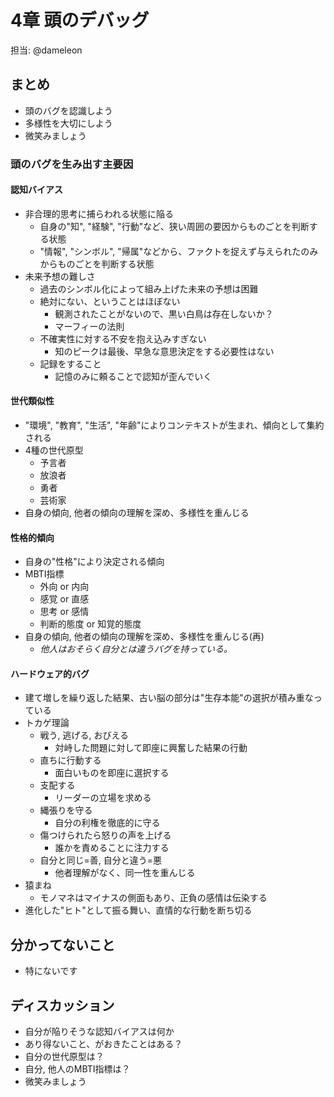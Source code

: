 # 4章 頭のデバッグ

担当: @dameleon

## まとめ

- 頭のバグを認識しよう
- 多様性を大切にしよう
- 微笑みましょう

### 頭のバグを生み出す主要因

#### 認知バイアス

- 非合理的思考に捕らわれる状態に陥る
    - 自身の"知", "経験", "行動"など、狭い周囲の要因からものごとを判断する状態
    - "情報", "シンボル", "帰属"などから、ファクトを捉えず与えられたのみからものごとを判断する状態
- 未来予想の難しさ
    - 過去のシンボル化によって組み上げた未来の予想は困難
    - 絶対にない、ということはほぼない
        - 観測されたことがないので、黒い白鳥は存在しないか？
        - マーフィーの法則
    - 不確実性に対する不安を抱え込みすぎない
        - 知のピークは最後、早急な意思決定をする必要性はない
    - 記録をすること
        - 記憶のみに頼ることで認知が歪んでいく

#### 世代類似性

- "環境", "教育", "生活", "年齢"によりコンテキストが生まれ、傾向として集約される
- 4種の世代原型
    - 予言者
    - 放浪者
    - 勇者
    - 芸術家
- 自身の傾向, 他者の傾向の理解を深め、多様性を重んじる

#### 性格的傾向

- 自身の"性格"により決定される傾向
- MBTI指標
    - 外向 or 内向
    - 感覚 or 直感
    - 思考 or 感情
    - 判断的態度 or 知覚的態度
- 自身の傾向, 他者の傾向の理解を深め、多様性を重んじる(再)
    - _他人はおそらく自分とは違うバグを持っている。_


#### ハードウェア的バグ

- 建て増しを繰り返した結果、古い脳の部分は"生存本能"の選択が積み重なっている
- トカゲ理論
    - 戦う, 逃げる, おびえる
        - 対峙した問題に対して即座に興奮した結果の行動
    - 直ちに行動する
        - 面白いものを即座に選択する
    - 支配する
        - リーダーの立場を求める
    - 縄張りを守る
        - 自分の利権を徹底的に守る
    - 傷つけられたら怒りの声を上げる
        - 誰かを責めることに注力する
    - 自分と同じ=善, 自分と違う=悪
        - 他者理解がなく、同一性を重んじる
- 猿まね
    - モノマネはマイナスの側面もあり、正負の感情は伝染する
- 進化した"ヒト"として振る舞い、直情的な行動を断ち切る


## 分かってないこと

- 特にないです

## ディスカッション

- 自分が陥りそうな認知バイアスは何か
- あり得ないこと、がおきたことはある？
- 自分の世代原型は？
- 自分, 他人のMBTI指標は？
- 微笑みましょう